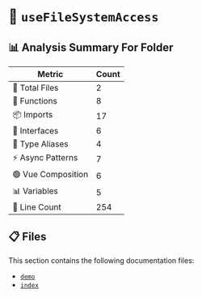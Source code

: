 # 📁 `useFileSystemAccess`

## 📊 Analysis Summary For Folder

| Metric | Count |
|--------|-------|
| 📁 Total Files | 2 |
| 🔧 Functions | 8 |
| 📦 Imports | 17 |
| 📐 Interfaces | 6 |
| 📑 Type Aliases | 4 |
| ⚡ Async Patterns | 7 |
| 🟢 Vue Composition | 6 |
| 📊 Variables | 5 |
| 🔢 Line Count | 254 |


## 📋 Files

This section contains the following documentation files:

- [`demo`](./demo.md)
- [`index`](./index.md)